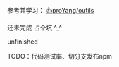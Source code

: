 参考并学习： [👍proYang/outils](https://github.com/proYang/outils)

还未完成 占个坑 ^_^

unfinished

TODO：代码测试率、切分支发布npm